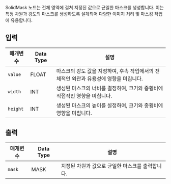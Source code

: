 
SolidMask 노드는 전체 영역에 걸쳐 지정된 값으로 균일한 마스크를 생성합니다. 이는 특정 차원과 강도의 마스크를 생성하도록 설계되어 다양한 이미지 처리 및 마스킹 작업에 유용합니다.

## 입력

| 매개변수   | Data Type | 설명 |
|-----------|-------------|-------------|
| `value`   | FLOAT       | 마스크의 강도 값을 지정하여, 후속 작업에서의 전체적인 외관과 유용성에 영향을 미칩니다. |
| `width`   | INT         | 생성된 마스크의 너비를 결정하여, 크기와 종횡비에 직접적인 영향을 미칩니다. |
| `height`  | INT         | 생성된 마스크의 높이를 설정하여, 크기와 종횡비에 영향을 미칩니다. |

## 출력

| 매개변수   | Data Type | 설명 |
|-----------|-------------|-------------|
| `mask`    | MASK        | 지정된 차원과 값으로 균일한 마스크를 출력합니다. |
